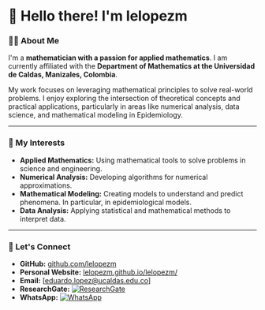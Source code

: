 # 👋 Hello there! I'm lelopezm

### 👨‍💻 About Me

I'm a **mathematician with a passion for applied mathematics**. I am currently affiliated with the **Department of Mathematics at the Universidad de Caldas, Manizales, Colombia**.

My work focuses on leveraging mathematical principles to solve real-world problems. I enjoy exploring the intersection of theoretical concepts and practical applications, particularly in areas like numerical analysis, data science, and mathematical modeling in Epidemiology.

---

### 🚀 My Interests

-   **Applied Mathematics:** Using mathematical tools to solve problems in science and engineering.
-   **Numerical Analysis:** Developing algorithms for numerical approximations.
-   **Mathematical Modeling:** Creating models to understand and predict phenomena. In particular, in epidemiological models.
-   **Data Analysis:** Applying statistical and mathematical methods to interpret data.

---

### 🤝 Let's Connect

-   **GitHub:** [github.com/lelopezm](https://github.com/lelopezm)
-   **Personal Website:** [lelopezm.github.io/lelopezm/](https://lelopezm.github.io/lelopezm/)
-   **Email:** [eduardo.lopez@ucaldas.edu.co]
-   **ResearchGate:** <a href="https://www.researchgate.net/profile/Luis-Lopez-Montenegro?ev=hdr_xprf" target="_blank"><img src="https://img.shields.io/badge/ResearchGate-00CCBB?style=for-the-badge&logo=researchgate&logoColor=white" alt="ResearchGate"></a>
-   **WhatsApp:** <a href="https://wa.me/573025252872" target="_blank"><img src="https://img.shields.io/badge/WhatsApp-25D366?style=for-the-badge&logo=whatsapp&logoColor=white" alt="WhatsApp"></a>
